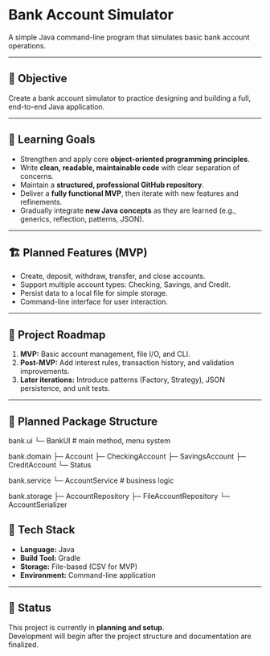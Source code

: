 # Bank Account Simulator

A simple Java command-line program that simulates basic bank account operations.

---

## 🎯 Objective
Create a bank account simulator to practice designing and building a full, end-to-end Java application.

---

## 🧠 Learning Goals
- Strengthen and apply core **object-oriented programming principles**.
- Write **clean, readable, maintainable code** with clear separation of concerns.
- Maintain a **structured, professional GitHub repository**.
- Deliver a **fully functional MVP**, then iterate with new features and refinements.
- Gradually integrate **new Java concepts** as they are learned (e.g., generics, reflection, patterns, JSON).

---

## 🏗️ Planned Features (MVP)
- Create, deposit, withdraw, transfer, and close accounts.
- Support multiple account types: Checking, Savings, and Credit.
- Persist data to a local file for simple storage.
- Command-line interface for user interaction.

---

## 🔄 Project Roadmap
1. **MVP:** Basic account management, file I/O, and CLI.
2. **Post-MVP:** Add interest rules, transaction history, and validation improvements.
3. **Later iterations:** Introduce patterns (Factory, Strategy), JSON persistence, and unit tests.

---

## 📁 Planned Package Structure

bank.ui
└─ BankUI # main method, menu system

bank.domain
├─ Account
├─ CheckingAccount
├─ SavingsAccount
├─ CreditAccount
└─ Status

bank.service
└─ AccountService # business logic

bank.storage
├─ AccountRepository
├─ FileAccountRepository
└─ AccountSerializer

## 🧰 Tech Stack
- **Language:** Java
- **Build Tool:** Gradle
- **Storage:** File-based (CSV for MVP)
- **Environment:** Command-line application

---

## 🚀 Status
This project is currently in **planning and setup**.  
Development will begin after the project structure and documentation are finalized.